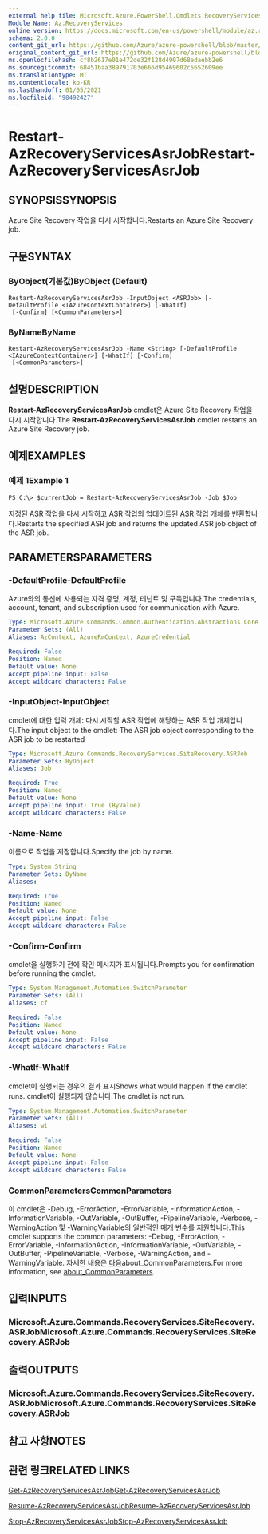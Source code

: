 ```yaml
---
external help file: Microsoft.Azure.PowerShell.Cmdlets.RecoveryServices.SiteRecovery.dll-Help.xml
Module Name: Az.RecoveryServices
online version: https://docs.microsoft.com/en-us/powershell/module/az.recoveryservices/restart-azrecoveryservicesasrjob
schema: 2.0.0
content_git_url: https://github.com/Azure/azure-powershell/blob/master/src/RecoveryServices/RecoveryServices/help/Restart-AzRecoveryServicesAsrJob.md
original_content_git_url: https://github.com/Azure/azure-powershell/blob/master/src/RecoveryServices/RecoveryServices/help/Restart-AzRecoveryServicesAsrJob.md
ms.openlocfilehash: cf8b2617e01e472de32f128d4907d68edaebb2e6
ms.sourcegitcommit: 68451baa389791703e666d95469602c5652609ee
ms.translationtype: MT
ms.contentlocale: ko-KR
ms.lasthandoff: 01/05/2021
ms.locfileid: "98492427"
---
```

# <span data-ttu-id="19320-101">Restart-AzRecoveryServicesAsrJob</span><span class="sxs-lookup"><span data-stu-id="19320-101">Restart-AzRecoveryServicesAsrJob</span></span>

## <span data-ttu-id="19320-102">SYNOPSIS</span><span class="sxs-lookup"><span data-stu-id="19320-102">SYNOPSIS</span></span>
<span data-ttu-id="19320-103">Azure Site Recovery 작업을 다시 시작합니다.</span><span class="sxs-lookup"><span data-stu-id="19320-103">Restarts an Azure Site Recovery job.</span></span>

## <span data-ttu-id="19320-104">구문</span><span class="sxs-lookup"><span data-stu-id="19320-104">SYNTAX</span></span>

### <span data-ttu-id="19320-105">ByObject(기본값)</span><span class="sxs-lookup"><span data-stu-id="19320-105">ByObject (Default)</span></span>
```
Restart-AzRecoveryServicesAsrJob -InputObject <ASRJob> [-DefaultProfile <IAzureContextContainer>] [-WhatIf]
 [-Confirm] [<CommonParameters>]
```

### <span data-ttu-id="19320-106">ByName</span><span class="sxs-lookup"><span data-stu-id="19320-106">ByName</span></span>
```
Restart-AzRecoveryServicesAsrJob -Name <String> [-DefaultProfile <IAzureContextContainer>] [-WhatIf] [-Confirm]
 [<CommonParameters>]
```

## <span data-ttu-id="19320-107">설명</span><span class="sxs-lookup"><span data-stu-id="19320-107">DESCRIPTION</span></span>
<span data-ttu-id="19320-108">**Restart-AzRecoveryServicesAsrJob** cmdlet은 Azure Site Recovery 작업을 다시 시작합니다.</span><span class="sxs-lookup"><span data-stu-id="19320-108">The **Restart-AzRecoveryServicesAsrJob** cmdlet restarts an Azure Site Recovery job.</span></span>

## <span data-ttu-id="19320-109">예제</span><span class="sxs-lookup"><span data-stu-id="19320-109">EXAMPLES</span></span>

### <span data-ttu-id="19320-110">예제 1</span><span class="sxs-lookup"><span data-stu-id="19320-110">Example 1</span></span>
```
PS C:\> $currentJob = Restart-AzRecoveryServicesAsrJob -Job $Job
```

<span data-ttu-id="19320-111">지정된 ASR 작업을 다시 시작하고 ASR 작업의 업데이트된 ASR 작업 개체를 반환합니다.</span><span class="sxs-lookup"><span data-stu-id="19320-111">Restarts the specified ASR job and returns the updated ASR job object of the ASR job.</span></span>

## <span data-ttu-id="19320-112">PARAMETERS</span><span class="sxs-lookup"><span data-stu-id="19320-112">PARAMETERS</span></span>

### <span data-ttu-id="19320-113">-DefaultProfile</span><span class="sxs-lookup"><span data-stu-id="19320-113">-DefaultProfile</span></span>
<span data-ttu-id="19320-114">Azure와의 통신에 사용되는 자격 증명, 계정, 테넌트 및 구독입니다.</span><span class="sxs-lookup"><span data-stu-id="19320-114">The credentials, account, tenant, and subscription used for communication with Azure.</span></span>


```yaml
Type: Microsoft.Azure.Commands.Common.Authentication.Abstractions.Core.IAzureContextContainer
Parameter Sets: (All)
Aliases: AzContext, AzureRmContext, AzureCredential

Required: False
Position: Named
Default value: None
Accept pipeline input: False
Accept wildcard characters: False
```

### <span data-ttu-id="19320-115">-InputObject</span><span class="sxs-lookup"><span data-stu-id="19320-115">-InputObject</span></span>
<span data-ttu-id="19320-116">cmdlet에 대한 입력 개체: 다시 시작할 ASR 작업에 해당하는 ASR 작업 개체입니다.</span><span class="sxs-lookup"><span data-stu-id="19320-116">The input object to the cmdlet: The ASR job object corresponding to the ASR job to be restarted</span></span>


```yaml
Type: Microsoft.Azure.Commands.RecoveryServices.SiteRecovery.ASRJob
Parameter Sets: ByObject
Aliases: Job

Required: True
Position: Named
Default value: None
Accept pipeline input: True (ByValue)
Accept wildcard characters: False
```

### <span data-ttu-id="19320-117">-Name</span><span class="sxs-lookup"><span data-stu-id="19320-117">-Name</span></span>
<span data-ttu-id="19320-118">이름으로 작업을 지정합니다.</span><span class="sxs-lookup"><span data-stu-id="19320-118">Specify the job by name.</span></span>

```yaml
Type: System.String
Parameter Sets: ByName
Aliases:

Required: True
Position: Named
Default value: None
Accept pipeline input: False
Accept wildcard characters: False
```

### <span data-ttu-id="19320-119">-Confirm</span><span class="sxs-lookup"><span data-stu-id="19320-119">-Confirm</span></span>
<span data-ttu-id="19320-120">cmdlet을 실행하기 전에 확인 메시지가 표시됩니다.</span><span class="sxs-lookup"><span data-stu-id="19320-120">Prompts you for confirmation before running the cmdlet.</span></span>

```yaml
Type: System.Management.Automation.SwitchParameter
Parameter Sets: (All)
Aliases: cf

Required: False
Position: Named
Default value: None
Accept pipeline input: False
Accept wildcard characters: False
```

### <span data-ttu-id="19320-121">-WhatIf</span><span class="sxs-lookup"><span data-stu-id="19320-121">-WhatIf</span></span>
<span data-ttu-id="19320-122">cmdlet이 실행되는 경우의 결과 표시</span><span class="sxs-lookup"><span data-stu-id="19320-122">Shows what would happen if the cmdlet runs.</span></span> <span data-ttu-id="19320-123">cmdlet이 실행되지 않습니다.</span><span class="sxs-lookup"><span data-stu-id="19320-123">The cmdlet is not run.</span></span>

```yaml
Type: System.Management.Automation.SwitchParameter
Parameter Sets: (All)
Aliases: wi

Required: False
Position: Named
Default value: None
Accept pipeline input: False
Accept wildcard characters: False
```

### <span data-ttu-id="19320-124">CommonParameters</span><span class="sxs-lookup"><span data-stu-id="19320-124">CommonParameters</span></span>
<span data-ttu-id="19320-125">이 cmdlet은 -Debug, -ErrorAction, -ErrorVariable, -InformationAction, -InformationVariable, -OutVariable, -OutBuffer, -PipelineVariable, -Verbose, -WarningAction 및 -WarningVariable의 일반적인 매개 변수를 지원합니다.</span><span class="sxs-lookup"><span data-stu-id="19320-125">This cmdlet supports the common parameters: -Debug, -ErrorAction, -ErrorVariable, -InformationAction, -InformationVariable, -OutVariable, -OutBuffer, -PipelineVariable, -Verbose, -WarningAction, and -WarningVariable.</span></span> <span data-ttu-id="19320-126">자세한 내용은 [다음](http://go.microsoft.com/fwlink/?LinkID=113216)about_CommonParameters.</span><span class="sxs-lookup"><span data-stu-id="19320-126">For more information, see [about_CommonParameters](http://go.microsoft.com/fwlink/?LinkID=113216).</span></span>

## <span data-ttu-id="19320-127">입력</span><span class="sxs-lookup"><span data-stu-id="19320-127">INPUTS</span></span>

### <span data-ttu-id="19320-128">Microsoft.Azure.Commands.RecoveryServices.SiteRecovery.ASRJob</span><span class="sxs-lookup"><span data-stu-id="19320-128">Microsoft.Azure.Commands.RecoveryServices.SiteRecovery.ASRJob</span></span>

## <span data-ttu-id="19320-129">출력</span><span class="sxs-lookup"><span data-stu-id="19320-129">OUTPUTS</span></span>

### <span data-ttu-id="19320-130">Microsoft.Azure.Commands.RecoveryServices.SiteRecovery.ASRJob</span><span class="sxs-lookup"><span data-stu-id="19320-130">Microsoft.Azure.Commands.RecoveryServices.SiteRecovery.ASRJob</span></span>

## <span data-ttu-id="19320-131">참고 사항</span><span class="sxs-lookup"><span data-stu-id="19320-131">NOTES</span></span>

## <span data-ttu-id="19320-132">관련 링크</span><span class="sxs-lookup"><span data-stu-id="19320-132">RELATED LINKS</span></span>

[<span data-ttu-id="19320-133">Get-AzRecoveryServicesAsrJob</span><span class="sxs-lookup"><span data-stu-id="19320-133">Get-AzRecoveryServicesAsrJob</span></span>](./Get-AzRecoveryServicesAsrJob.md)

[<span data-ttu-id="19320-134">Resume-AzRecoveryServicesAsrJob</span><span class="sxs-lookup"><span data-stu-id="19320-134">Resume-AzRecoveryServicesAsrJob</span></span>](./Resume-AzRecoveryServicesAsrJob.md)

[<span data-ttu-id="19320-135">Stop-AzRecoveryServicesAsrJob</span><span class="sxs-lookup"><span data-stu-id="19320-135">Stop-AzRecoveryServicesAsrJob</span></span>](./Stop-AzRecoveryServicesAsrJob.md)
